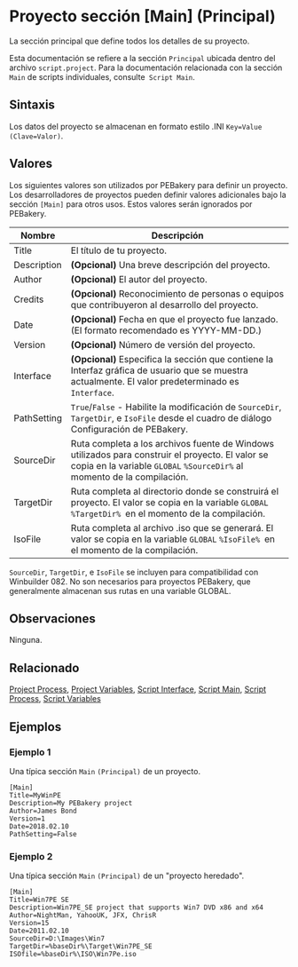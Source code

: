 # Proyecto sección [Main] (Principal)

La sección principal que define todos los detalles de su proyecto.

Esta documentación se refiere a la sección `Principal` ubicada dentro del archivo `script.project`. Para la documentación relacionada con la sección `Main` de scripts individuales, consulte` Script Main`.

## Sintaxis

Los datos del proyecto se almacenan en formato estilo .INI `Key=Value` `(Clave=Valor)`.

## Valores

Los siguientes valores son utilizados por PEBakery para definir un proyecto. Los desarrolladores de proyectos pueden definir valores adicionales bajo la sección `[Main]` para otros usos. Estos valores serán ignorados por PEBakery.

| Nombre | Descripción |
| --- | --- |
| Title | El título de tu proyecto. |
| Description | **(Opcional)** Una breve descripción del proyecto. |
| Author | **(Opcional)** El autor del proyecto. |
| Credits | **(Opcional)** Reconocimiento de personas o equipos que contribuyeron al desarrollo del proyecto. |
| Date | **(Opcional)** Fecha en que el proyecto fue lanzado. (El formato recomendado es YYYY-MM-DD.) |
| Version | **(Opcional)** Número de versión del proyecto. |
| Interface | **(Opcional)** Especifica la sección que contiene la Interfaz gráfica de usuario que se muestra actualmente. El valor predeterminado es `Interface`. |
| PathSetting | `True`/`False` - Habilite la modificación de `SourceDir`,` TargetDir`, e `IsoFile` desde el cuadro de diálogo Configuración de PEBakery. |
| SourceDir | Ruta completa a los archivos fuente de Windows utilizados para construir el proyecto. El valor se copia en la variable `GLOBAL` `%SourceDir%` al momento de la compilación. |
| TargetDir | Ruta completa al directorio donde se construirá el proyecto. El valor se copia en la variable `GLOBAL` `%TargetDir% `en el momento de la compilación. |
| IsoFile | Ruta completa al archivo .iso que se generará. El valor se copia en la variable `GLOBAL` `%IsoFile% `en el momento de la compilación. |

`SourceDir`, `TargetDir`, e `IsoFile` se incluyen para compatibilidad con Winbuilder 082. No son necesarios para proyectos PEBakery, que generalmente almacenan sus rutas en una variable GLOBAL.

## Observaciones

Ninguna.

## Relacionado

[Project Process](./ProjectProcess.md), [Project Variables](./ProjectVariables.md), [Script Interface](./ScriptInterface.md), [Script Main](./ScriptMain.md), [Script Process](./ScriptProcess), [Script Variables](./ScriptVariables.md)

## Ejemplos

### Ejemplo 1

Una típica sección `Main` `(Principal)` de un proyecto.

```pebakery
[Main]
Title=MyWinPE
Description=My PEBakery project
Author=James Bond
Version=1
Date=2018.02.10
PathSetting=False
```

### Ejemplo 2

Una típica sección `Main` `(Principal)` de un "proyecto heredado".

```pebakery
[Main]
Title=Win7PE SE
Description=Win7PE_SE project that supports Win7 DVD x86 and x64
Author=NightMan, YahooUK, JFX, ChrisR
Version=15
Date=2011.02.10
SourceDir=D:\Images\Win7
TargetDir=%baseDir%\Target\Win7PE_SE
ISOfile=%baseDir%\ISO\Win7Pe.iso
```
